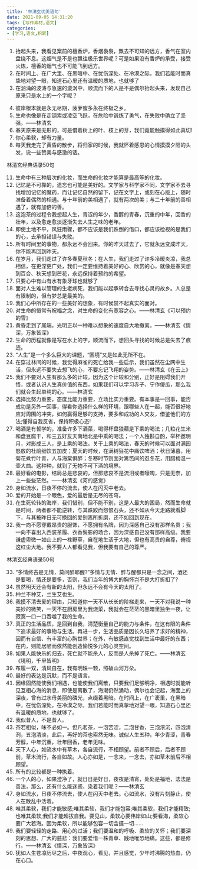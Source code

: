 ```yaml
---
title: '林清玄优美语句'
date: 2021-09-05 14:31:20
tags: [写作素材,语文]
categories: 
- [学习,语文,积累]
---
```

1. 抬起头来，我看见案前的檀香炉，香烟袅袅，飘去不可知的远方，香气在室内盘绕不息。这烟气是不是也飘往极乐世界呢？可是如果没有香炉的承受，接受火炼，檀香的烟气也不可能飞到远方。
2. 在时间上、在广大里、在黑暗中、在忧伤深处、在冷漠之际，我们若能时而真挚地对望一眼，知道石心里还有温暖的质地，也就够了
3. 在汹涌的波涛与急速的漩涡中，顺流而下的人是不是偶尔抬起头来，发现自己原来只是水上的一个字呢？

<!-- more -->

4. 彼岸根本就是永无尽期，菠萝蜜多永在终极之乡。
5. 生命也像是在走钢索或凌空飞跃，在危险中锻炼了勇气，在失败中确立了坚强。——林清玄
6. 春天原来是无形的，可是借着树上的叶、枝上的芽，我们竟能触摸得如此真切!
7. 你心柔软，却有力量。
8. 每天我走完了黄昏的散步，将归家的时候，我就怀着感恩的心情摸摸夕阳的头发，说一些赞美与感激的话。

林清玄经典语录50句

11. 生命中有三种层次的化妆，而生命的化妆才能算是最高等的化妆。
12. 记忆是不可靠的，遗忘也可能是美好的。文学家与科学家不同，文学家不去寻找增加记忆的魔药，而让记忆自然的留下，记在文字上，或刻在心版上，随时准备着偶然的相遇。与十年前的美相遇了，就有两次的美；与二十年前的善相遇了，就有加倍的善。
13. 这泡茶的过程令我想起人生，青涩的年少，香醇的青春，沉重的中年，回香的壮年，以及愈走愈淡逐渐失去人生之味的老年。
14. 即使土地不平，风狂雨骤，都不应该是我们跌倒的借口，都应该检视的是我们的心，去承担错误与失败。
15. 所有时间里的事物，都永远不会回来。你的昨天过去了，它就永远变成昨天，你不能再回到昨天。
16. 在岁月，我们走过了许多春夏秋冬；在人生，我们走过了许多冷暖炎凉，我总相信，在更深更广处，我们一定要维持着美好的心、欣赏的心，就像是春天想到百合、秋天想到芒花，永远保持着预约的希望。
17. 只要心中有山有水有象牙球也就够了
18. 面对人生难以管理的生老病死，我们能以起承转合去寻找心灵的故乡。人总是有限制的，但有梦总是最美的。
19. 我们心中所存在的一些美好的想象，有时候禁不起真实的面对。　　
20. 对生命的恒常有祝福之念，对生命的变化有宽容之心。——林清玄《可以预约的雪》
21. 黄昏走到了尾端，光明正以一种难以想象的速度自大地撤离。——林清玄《情深，万象皆深》
22. 生命的历程就像是写在水上的字，顺流而下，想回头寻找的时候总是失去了痕迹。
23. “人生”是一个多么巨大的课题，“困境”又是如此无所不在。
24. 在穿过林间的时候，我觉得麻雀的死亡给我一些启示，我们虽然在尘网中生活，但永远不要失去想飞的心，不要忘记飞翔的姿势。——林清玄《在云上》
25. 我们不要对人生有那么多的计较，因为这个计较和分别，正好是阻碍我们开悟，或者认识人生真价值的东西，如果我们可以学习赤子、宁作傻瓜，那么我们就会生起单纯的心。——林清玄
26. 选择比努力重要，态度比能力重要，立场比实力重要。有本事是一回事，能否成功是另外一回事，得看你选择什么样的环境，跟哪些人在一起，能否很好地应对周围的冲突，如何赢得足够的支持，要多和成功的人交友，借鉴他们的方法;懂得自我反省，保持积极心态!
27. 喝酒是有哲学的，准备许多下酒菜，喝得杯盘狼藉是下乘的喝法；几粒花生米和盘豆腐干，和三五好友天南地北是中乘的喝法；一个人独斟自酌，举杯邀明月，对影成三人，是上乘的喝法。关于上乘的喝法，春天的时候可以面对满园怒放的杜鹃细饮五加皮；夏天的时候，在满树狂花中痛饮啤酒；秋日薄暮，用菊花煮竹叶青，人与海棠俱醉；冬寒时节则面对篱笆间的忍冬花，用腊梅温一壶大曲。这种种，就到了无物不可下酒的境界。
28. 最好看的电影，结局总是悲哀的，但那悲哀不是流泪或者嚎啕，只是无奈，加上一些些茫然。——林清玄《河的感觉》
29. 身如流水，日夜不停的流去，使人在闪灭中老去。
30. 爱的开始是一个眼色，爱的最后是无尽的苍穹。
31. 在生死轮转的海岸，我们惜别，但不能不别，这是人最大的困局，然而生命就是时间，两者都不能逆转，与其跌跤而怨恨石头，还不如从今天走路就看脚下，与其被昨日无可换回的爱别离所折磨，还不如回到现在。
32. 我一向不愿穿戴昂贵的服饰，不愿拥有名牌，因为深感自己没有那样名贵；我一向不喜出入西装革履、衣香鬓影的场合，因为深感自己没有那样高级。我要谦虚卑微一如山上的一株野草，自在地生活于大地，但也有高贵的自尊，俯视这红尘大地。我不要人人都看见我，但我要有自己的尊严。

林清玄经典语录50句

33. “多情终古是无情，莫问醉耶醒?”多情与无情、醉与醒都只是一念之间，酒还是要喝，情还是要多，否则，我们当年的博大的胸怀岂不是大打折扣了?
34. 虽然明天还会有新的太阳，但永远不会有今天的太阳了。
35. 种兰不种艾，兰生艾也生。
36. 我摸不清去爱的理由，只知道你一天不从长长的阶梯走来，一天不对我说一种美妙的微笑，一天不在厨房里为我烧菜，我就会在茫茫的黑暗里独坐一夜，让寂寞一口一口吞噬了我的生命。
37. 真正的生活品质，是回到自我，清楚衡量自己的能力与条件，在这有限的条件下追求最好的事物与生活。再进一步，生活品质是因长久培养了求好的精神，因而有自信、有丰富的心胸世界；在外，有敏感直觉找到生活中最好的东西；在内，则能居陋而依然能创造愉悦多元的心灵空间。
38. 如果人能快乐的归去，死亡就不能杀人，反而是人杀掉了死亡。——林清玄《境明，千里皆明》
39. 布履一双，清风自在，我有明珠一颗，照破山河万朵。
40. 最好的表达是沉默，而不是语言。
41. 因缘固然能使我们相遇，也能使我们离散，只要我们足够明净，相遇时就能听见互相心海的消息，即使是离散了，海潮仍然涌动，偶尔也会记起，海面上的深夜，曾有过水母美丽的磷光，点缀着黑暗。在时间上，在广袤里，在黑暗中，在忧伤深处，在冷漠之际，我们若能时而真挚地对望一眼，知道石心里还有温暖的质地，也就够了。
42. 我似昔人，不是昔人。
43. 茶若相似，味不必如一。但凡茗茶，一泡苦涩，二泡甘香，三泡浓沉，四泡清洌，五泡清淡，此后，再好的茶也索然无味。诚似人生五种，年少青涩，青春芳醇，中年沉重，壮年回香，老年无味。
44. 天下人心，如流水中有草木，各自流行，不相顾望。前者不顾后，后者不顾前，草木流行，各自如故。人心亦如是，一念来，一念去，亦如草木前后不相顾望。
45. 所有的比较都是一种执着。
46. 一个人的心，如果澄净了，就日日是好日，夜夜是清宵，处处是福地，法法是善法，那么，还有什么能迷惑，染着我们呢？——林清玄
47. 身如流水，日夜不停流去，使人在闪灭中老去。心如流水，没有片刻静止，使人在散乱中活着。
48. 唯其柔软，我们才能敏感;唯其柔软，我们才能包容;唯其柔软，我们才能精致;也唯其柔软;我们才能超拔自我。要见山，柔软心要伟岸如山;要看海，柔软心要广大若海。因为柔软，所以能够包容一切含摄一切……
49. 我们要轻轻的走路、用心的过活；我们要温和的呼吸、柔软的关怀；我们要深刻的思想、广大的慈悲：我们要爱惜一株青草、践地唯恐地痛。这些，都是修行。——林清玄《情深，万象皆深》
50. 犹如人生苍凉历尽之后，中夜观心，看见，并且感觉，少年时沸腾的热血，仍在心口。
